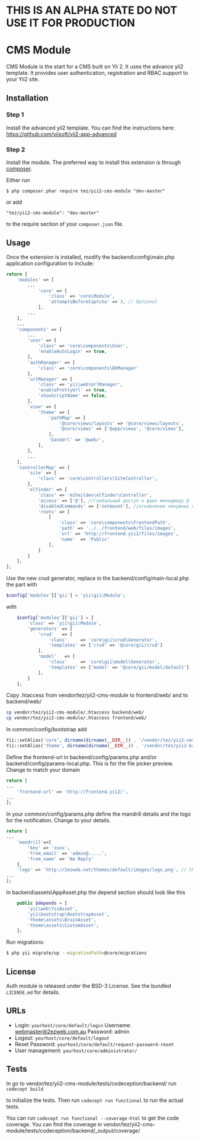THIS IS AN ALPHA STATE DO NOT USE IT FOR PRODUCTION
===========

CMS Module
===========

CMS Module is the start for a CMS built on Yii 2. It uses the advance yii2 template. It provides user authentication, registration and RBAC support to your Yii2 site.

## Installation

### Step 1
Install the advanced yii2 template. You can find the instructions here: https://github.com/yiisoft/yii2-app-advanced

### Step 2
Install the module. The preferred way to install this extension is through [composer](http://getcomposer.org/download/).

Either run
```
$ php composer.phar require tez/yii2-cms-module "dev-master"
```

or add
```
"tez/yii2-cms-module": "dev-master"
```
to the require section of your `composer.json` file.

## Usage

Once the extension is installed, modify the backend\config\main.php application configuration to include:


```php
return [
	'modules' => [
	    ...
	        'core' => [
	            'class' => 'core\Module',
	            'attemptsBeforeCaptcha' => 3, // Optional
	        ],
	    ...
	],
	...
	'components' => [
	    ...
	    'user' => [
	        'class' => 'core\components\User',
            'enableAutoLogin' => true,
	    ],
        'authManager' => [
            'class' => 'core\components\DbManager'
        ],
        'urlManager' => [
            'class' => 'yii\web\UrlManager',
            'enablePrettyUrl' => true,
            'showScriptName' => false,
        ],
        'view' => [
            'theme' => [
                'pathMap' => [
                    '@core/views/layouts' => '@core/views/layouts',
                    '@core/views' => ['@app/views', '@core/views'],                    
                ],
                'baseUrl' => '@web/',
            ],
        ],
	    ...
	],
    'controllerMap' => [
        'site' => [
            'class' => 'core\controllers\SiteController',
        ],
        'elfinder' => [
            'class' => 'mihaildev\elfinder\Controller',
            'access' => ['@'], //глобальный доступ к фаил менеджеру @ - для авторизорованных , ? - для гостей , чтоб открыть всем ['@', '?']
            'disabledCommands' => ['netmount'], //отключение ненужных команд https://github.com/Studio-42/elFinder/wiki/Client-configuration-options#commands
            'roots' => [
                [
                    'class' => 'core\components\FrontendPath',
                    'path' => '../../frontend/web/files/images',
                    'url' => 'http://frontend.yii2/files/images',
                    'name'  => 'Public'
                ],
            ]
        ]        
    ],
];

```

Use the new crud generator, replace in the backend/config/main-local.php the part with
```php
$config['modules']['gii'] = 'yii\gii\Module';
```
with
```php
    $config['modules']['gii'] = [
        'class' => 'yii\gii\Module',
        'generators' => [
            'crud'   => [
                'class'     => 'core\gii\crud\Generator',
                'templates' => ['crud' => '@core/gii/crud']
            ],
            'model'   => [
                'class'     => 'core\gii\model\Generator',
                'templates' => ['model' => '@core/gii/model/default']
            ],
        ]
    ];    
```

Copy .htaccess from vendor/tez/yii2-cms-module to frontend/web/ and to backend/web/
```bash
cp vendor/tez/yii2-cms-module/.htaccess backend/web/
cp vendor/tez/yii2-cms-module/.htaccess frontend/web/
```

In common/config/bootstrap add 
```php
Yii::setAlias('core', dirname(dirname(__DIR__)) . '/vendor/tez/yii2-cms-module');
Yii::setAlias('theme', dirname(dirname(__DIR__)) . '/vendor/tez/yii2-brain-theme');
```

Define the frontend-url in backend/config/params.php and/or backend/config/params-local.php. This is for the file picker preview. Change to match your domain
```php
return [
...
    'frontend-url' => 'http://frontend.yii2/',
...
];
```

In your common/config/params.php define the mandrill details and the logo for the notification. Change to your details.
```php
return [
...
    'mandrill'=>[
        'key' => 'xxxx', 
        'from_email' => 'admin@.....', 
        'from_name' => 'No Reply'
    ],
    'logo' => 'http://2ezweb.net/themes/default/images/logo.png', // the logo will be merged into the email notification.
...
];
```

In backend\assets\AppAsset.php the depend section should look like this
```php
    public $depends = [
        'yii\web\YiiAsset',
        'yii\bootstrap\BootstrapAsset',
        'theme\assets\BrainAsset',
        'theme\assets\CustomAsset',          
    ];
```

Run migrations:

```bash
$ php yii migrate/up --migrationPath=@core/migrations
```

## License

Auth module is released under the BSD-3 License. See the bundled `LICENSE.md` for details.

## URLs

* Login: `yourhost/core/default/login`
Username: webmaster@2ezweb.com.au
Password: admin
* Logout: `yourhost/core/default/logout`
* Reset Password: `yourhost/core/default/request-password-reset`
* User management: `yourhost/core/administrator/`

## Tests
In
go to vendor/tez/yii2-cms-module/tests/codeception/backend/
run
```codecept build```

to initialize the tests. Then run
```codecept run functional```
to run the actual tests.

You can run
```codecept run functional --coverage-html```
to get the code coverage. You can find the coverage in vendor/tez/yii2-cms-module/tests/codeception/backend/_output/coverage/